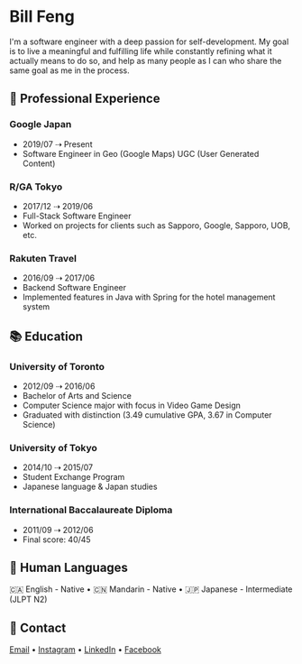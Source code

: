 # Bill Feng

I'm a software engineer with a deep passion for self-development. My goal is to
live a meaningful and fulfilling life while constantly refining what it actually
means to do so, and help as many people as I can who share the same goal as me
in the process.

## 💼 Professional Experience

### Google Japan

- 2019/07 ⇢ Present
- Software Engineer in Geo (Google Maps) UGC (User Generated Content)

### R/GA Tokyo

- 2017/12 ⇢ 2019/06
- Full-Stack Software Engineer
- Worked on projects for clients such as Sapporo, Google, Sapporo, UOB, etc.

### Rakuten Travel

- 2016/09 ⇢ 2017/06
- Backend Software Engineer
- Implemented features in Java with Spring for the hotel management system

## 📚 Education

### University of Toronto

- 2012/09 ⇢ 2016/06
- Bachelor of Arts and Science
- Computer Science major with focus in Video Game Design
- Graduated with distinction (3.49 cumulative GPA, 3.67 in Computer Science)

### University of Tokyo

- 2014/10 ⇢ 2015/07
- Student Exchange Program
- Japanese language & Japan studies

### International Baccalaureate Diploma

- 2011/09 ⇢ 2012/06
- Final score: 40/45

## 💬 Human Languages

🇨🇦 English - Native • 🇨🇳 Mandarin - Native • 🇯🇵 Japanese - Intermediate (JLPT N2)

## 📲 Contact

[Email](mailto:hi@billf.co) • [Instagram](https://www.instagram.com/bill.feng) • [LinkedIn](https://www.linkedin.com/in/fengbill) • [Facebook](https://www.facebook.com/mr.billfeng)
